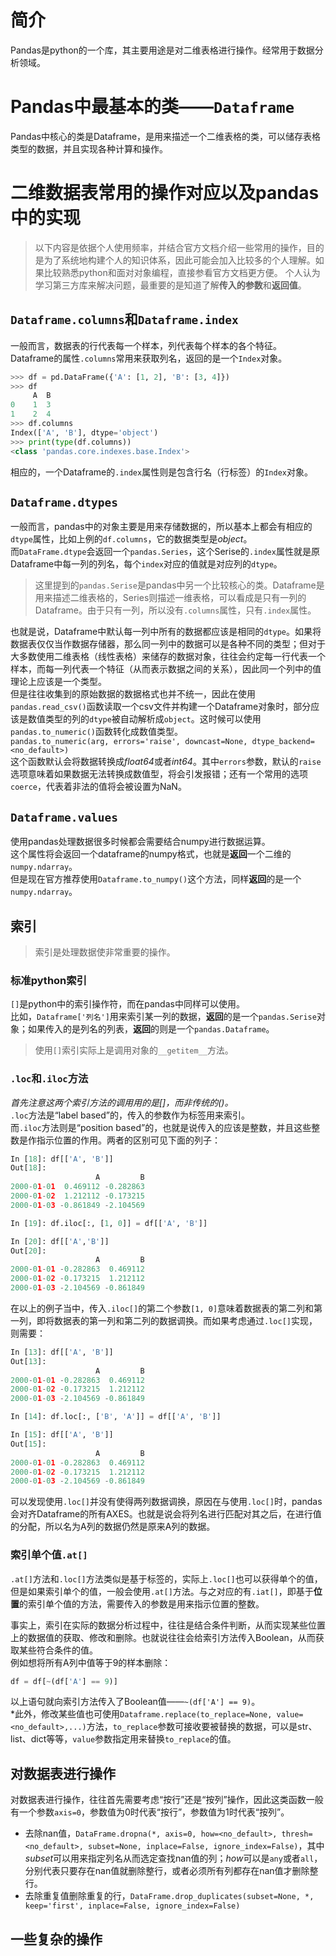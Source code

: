 # 简介
Pandas是python的一个库，其主要用途是对二维表格进行操作。经常用于数据分析领域。 

# Pandas中最基本的类——`Dataframe`
Pandas中核心的类是Dataframe，是用来描述一个二维表格的类，可以储存表格类型的数据，并且实现各种计算和操作。

# 二维数据表常用的操作对应以及pandas中的实现  
> 以下内容是依据个人使用频率，并结合官方文档介绍一些常用的操作，目的是为了系统地构建个人的知识体系，因此可能会加入比较多的个人理解。如果比较熟悉python和面对对象编程，直接参看官方文档更方便。
> 个人认为学习第三方库来解决问题，最重要的是知道了解**传入的参数**和**返回值**。

## `Dataframe.columns`和`Dataframe.index`  
一般而言，数据表的行代表每一个样本，列代表每个样本的各个特征。  
Dataframe的属性`.columns`常用来获取列名，返回的是一个`Index`对象。  
``` python
>>> df = pd.DataFrame({'A': [1, 2], 'B': [3, 4]})
>>> df
     A  B
0    1  3
1    2  4
>>> df.columns
Index(['A', 'B'], dtype='object')
>>> print(type(df.columns))
<class 'pandas.core.indexes.base.Index'>
```
相应的，一个Dataframe的`.index`属性则是包含行名（行标签）的`Index`对象。 

## `Dataframe.dtypes`
一般而言，pandas中的对象主要是用来存储数据的，所以基本上都会有相应的`dtype`属性，比如上例的`df.columns`，它的数据类型是*object*。  
而`DataFrame.dtype`会返回一个`pandas.Series`，这个Serise的`.index`属性就是原Dataframe中每一列的列名，每个`index`对应的值就是对应列的`dtype`。  
>这里提到的`pandas.Serise`是pandas中另一个比较核心的类。Dataframe是用来描述二维表格的，Series则描述一维表格，可以看成是只有一列的Dataframe。由于只有一列，所以没有`.columns`属性，只有`.index`属性。  

也就是说，Dataframe中默认每一列中所有的数据都应该是相同的`dtype`。如果将数据表仅仅当作数据存储器，那么同一列中的数据可以是各种不同的类型；但对于大多数使用二维表格（线性表格）来储存的数据对象，往往会约定每一行代表一个样本，而每一列代表一个特征（从而表示数据之间的关系），因此同一个列中的值理论上应该是一个类型。  
但是往往收集到的原始数据的数据格式也并不统一，因此在使用`pandas.read_csv()`函数读取一个csv文件并构建一个Dataframe对象时，部分应该是数值类型的列的`dtype`被自动解析成`object`。这时候可以使用`pandas.to_numeric()`函数转化成数值类型。   
`pandas.to_numeric(arg, errors='raise', downcast=None, dtype_backend=<no_default>)`   
这个函数默认会将数据转换成*float64*或者*int64*。其中`errors`参数，默认的`raise`选项意味着如果数据无法转换成数值型，将会引发报错；还有一个常用的选项`coerce`，代表着非法的值将会被设置为NaN。

## `Dataframe.values`
使用pandas处理数据很多时候都会需要结合numpy进行数据运算。  
这个属性将会返回一个dataframe的numpy格式，也就是**返回**一个二维的`numpy.ndarray`。  
但是现在官方推荐使用`Dataframe.to_numpy()`这个方法，同样**返回**的是一个`numpy.ndarray`。  

## 索引  
>索引是处理数据使非常重要的操作。   
### 标准python索引  
`[]`是python中的索引操作符，而在pandas中同样可以使用。  
比如，`Dataframe['列名']`用来索引某一列的数据，**返回**的是一个`pandas.Serise`对象；如果传入的是列名的列表，**返回**的则是一个`pandas.Dataframe`。  
>使用`[]`索引实际上是调用对象的`__getitem__`方法。  

### `.loc`和`.iloc`方法
*首先注意这两个索引方法的调用用的是[]，而非传统的()。*   
`.loc`方法是“label based”的，传入的参数作为标签用来索引。   
而`.iloc`方法则是“position based”的，也就是说传入的应该是整数，并且这些整数是作指示位置的作用。两者的区别可见下面的列子：    
```python 
In [18]: df[['A', 'B']]
Out[18]: 
                   A         B
2000-01-01  0.469112 -0.282863
2000-01-02  1.212112 -0.173215
2000-01-03 -0.861849 -2.104569

In [19]: df.iloc[:, [1, 0]] = df[['A', 'B']]

In [20]: df[['A','B']]
Out[20]: 
                   A         B
2000-01-01 -0.282863  0.469112
2000-01-02 -0.173215  1.212112
2000-01-03 -2.104569 -0.861849
```
在以上的例子当中，传入`.iloc[]`的第二个参数`[1, 0]`意味着数据表的第二列和第一列，即将数据表的第一列和第二列的数据调换。而如果考虑通过`.loc[]`实现，则需要：
```python
In [13]: df[['A', 'B']]
Out[13]: 
                   A         B
2000-01-01 -0.282863  0.469112
2000-01-02 -0.173215  1.212112
2000-01-03 -2.104569 -0.861849

In [14]: df.loc[:, ['B', 'A']] = df[['A', 'B']]

In [15]: df[['A', 'B']]
Out[15]: 
                   A         B
2000-01-01 -0.282863  0.469112
2000-01-02 -0.173215  1.212112
2000-01-03 -2.104569 -0.861849
```
可以发现使用`.loc[]`并没有使得两列数据调换，原因在与使用`.loc[]`时，pandas会对齐Dataframe的所有AXES。也就是说会将列名进行匹配对其之后，在进行值的分配，所以名为A列的数据仍然是原来A列的数据。  
### 索引单个值`.at[]`
`.at[]`方法和`.loc[]`方法类似是基于标签的，实际上`.loc[]`也可以获得单个的值，但是如果索引单个的值，一般会使用`.at[]`方法。与之对应的有`.iat[]`，即基于**位置**的索引单个值的方法，需要传入的参数是用来指示位置的整数。  


事实上，索引在实际的数据分析过程中，往往是结合条件判断，从而实现某些位置上的数据值的获取、修改和删除。也就说往往会给索引方法传入Boolean，从而获取某些符合条件的值。  
例如想将所有A列中值等于9的样本删除：  
```python
df = df[~(df['A'] == 9)]
```
以上语句就向索引方法传入了Boolean值——`~(df['A'] == 9)`。  
*此外，修改某些值也可使用`Dataframe.replace(to_replace=None, value=<no_default>,...)`方法，`to_replace`参数可接收要被替换的数据，可以是str、list、dict等等，`value`参数指定用来替换`to_replace`的值。  

## 对数据表进行操作
对数据表进行操作，往往首先需要考虑“按行”还是“按列”操作，因此这类函数一般有一个参数`axis=0`，参数值为0时代表“按行”，参数值为1时代表“按列”。  
- 去除nan值，`DataFrame.dropna(*, axis=0, how=<no_default>, thresh=<no_default>, subset=None, inplace=False, ignore_index=False)`，其中*subset*可以用来指定列名从而选定查找nan值的列；*how*可以是`any`或者`all`，分别代表只要存在nan值就删除整行，或者必须所有列都存在nan值才删除整行。  
- 去除重复值删除重复的行，`DataFrame.drop_duplicates(subset=None, *, keep='first', inplace=False, ignore_index=False)`

## 一些复杂的操作